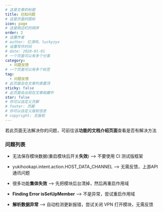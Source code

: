 ```yaml
---
# 这是文章的标题
title: 已知问题
# 这是页面的图标
icon: page
# 这是侧边栏的顺序
order: 2
# 设置作者
# author: 忆清鸣、luckyzyx
# 设置写作时间
# date: 2020-01-01
# 一个页面可以有多个分类
category:
  - 问题反馈
# 一个页面可以有多个标签
tag:
  - 问题反馈
# 此页面会在文章列表置顶
sticky: false
# 此页面会出现在文章收藏中
star: false
# 你可以自定义页脚
# footer: 页脚
# 你可以自定义版权信息
# copyright: 无版权
---
```


若此页面无法解决你的问题，可前往该**功能的文档介绍页面**查看是否有解决方法

### 问题列表

- 无法保存模块数据(重启模块后开关**失效**) --> 不要使用 CI 测试版框架

- yukihookapi.intent.action.HOST_DATA_CHANNEL --> 无需反馈，上游API通讯问题

- 很多功能**集体失效** --> 先把模块后台清掉，然后再重启作用域

- **Finding Error isSetUpMember** --> 不是异常，尝试重启作用域

- **解析数据异常** --> 自动检测更新报错，尝试关闭 VPN 打开模块，无需反馈
